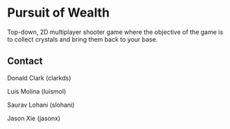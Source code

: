 # Pursuit of Wealth

Top-down, 2D multiplayer shooter game where the objective of the game
is to collect crystals and bring them back to your base.

## Contact

Donald Clark (clarkds)

Luis Molina (luismol)

Saurav Lohani (slohani)

Jason Xie (jasonx)
